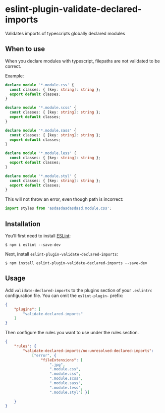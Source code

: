 # eslint-plugin-validate-declared-imports
Validates imports of typescripts globally declared modules 

## When to use
When you declare modules with typescript, filepaths are not validated to be correct.

Example:
```ts
declare module '*.module.css' {
  const classes: { [key: string]: string };
  export default classes;
}

declare module '*.module.scss' {
  const classes: { [key: string]: string };
  export default classes;
}

declare module '*.module.sass' {
  const classes: { [key: string]: string };
  export default classes;
}

declare module '*.module.less' {
  const classes: { [key: string]: string };
  export default classes;
}

declare module '*.module.styl' {
  const classes: { [key: string]: string };
  export default classes;
}
```

This will not throw an error, even though path is incorrect:
```ts
import styles from 'asdasdasdasdasd.module.css';
```

## Installation

You'll first need to install [ESLint](http://eslint.org):
```
$ npm i eslint --save-dev
```
Next, install `eslint-plugin-validate-declared-imports`:

```
$ npm install eslint-plugin-validate-declared-imports --save-dev
```


## Usage

Add `validate-declared-imports` to the plugins section of your `.eslintrc` configuration file. You can omit the `eslint-plugin-` prefix:

```json
{
    "plugins": [
        "validate-declared-imports"
    ]
}
```


Then configure the rules you want to use under the rules section.

```json
{
    "rules": {
        "validate-declared-imports/no-unresolved-declared-imports": 
            ["error", { 
                "fileExtensions": [
                    ".jpg",
                    ".module.css",
                    ".module.css",
                    ".module.scss",
                    ".module.sass",
                    ".module.less",
                    ".module.styl"] }]
        
    }
}
```
